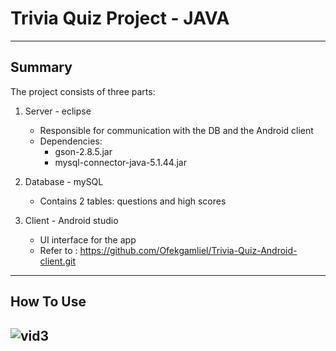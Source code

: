 # Trivia Quiz Project - JAVA
--- 
## Summary
The project consists of three parts:
1. Server - eclipse
	 - Responsible for communication with the DB and the Android client
	 - Dependencies: 
		- gson-2.8.5.jar
		- mysql-connector-java-5.1.44.jar
		
2. Database - mySQL
	 - Contains 2 tables: questions and high scores
3. Client - Android studio
	 - UI interface for the app
   - Refer to : https://github.com/Ofekgamliel/Trivia-Quiz-Android-client.git

---
## How To Use



![vid3](https://user-images.githubusercontent.com/48961597/83747088-c929f080-a668-11ea-9cfb-f14b364d88d9.gif)
---
